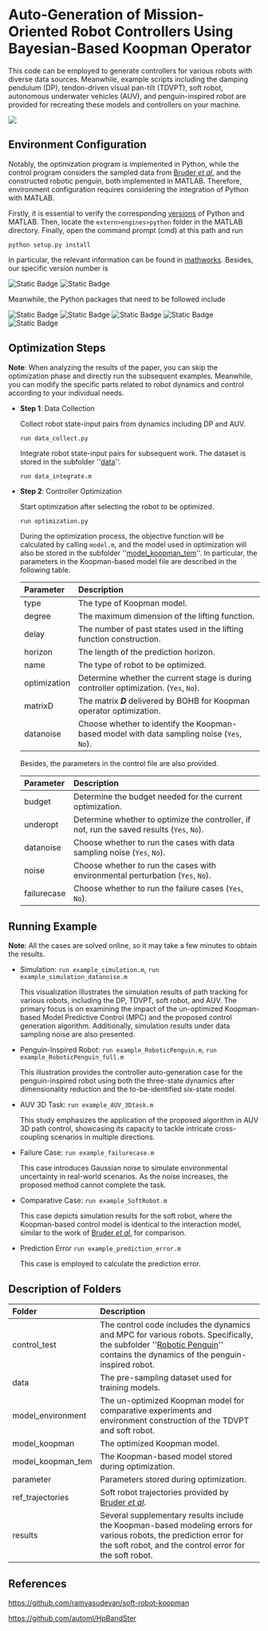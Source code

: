 # Auto-Generation of Mission-Oriented Robot Controllers Using Bayesian-Based Koopman Operator
This code can be employed to generate controllers for various robots with diverse data sources. Meanwhile, example scripts including the damping pendulum (DP), tendon-driven visual pan-tilt (TDVPT), soft robot, autonomous underwater vehicles (AUV), and penguin-inspired robot are provided for recreating these models and controllers on your machine.

![](https://github.com/JPanThiago/mission_oriented_controller_autogeneration_framework/blob/main/fig.alg.jpg)

## Environment Configuration
Notably, the optimization program is implemented in Python, while the control program considers the sampled data from [Bruder *et al*.](https://github.com/ramvasudevan/soft-robot-koopman) and the constructed robotic penguin, both implemented in MATLAB. Therefore, environment configuration requires considering the integration of Python with MATLAB.

Firstly, it is essential to verify the corresponding [versions](https://ww2.mathworks.cn/support/requirements/python-compatibility.html) of Python and MATLAB. Then, locate the `extern>engines>python` folder in the MATLAB directory. Finally, open the command prompt (cmd) at this path and run

```
python setup.py install
```

In particular, the relevant information can be found in [mathworks](https://ww2.mathworks.cn/help/matlab/matlab-engine-for-python.html?lang=en). Besides, our specific version number is 

![Static Badge](https://img.shields.io/badge/Python-3.8-blue)
![Static Badge](https://img.shields.io/badge/MATLAB-R2021a-blue)

Meanwhile, the Python packages that need to be followed include

![Static Badge](https://img.shields.io/badge/hpbandster-0.7.4-blue)
![Static Badge](https://img.shields.io/badge/gym-0.26.2-blue)
![Static Badge](https://img.shields.io/badge/scipy-1.9.0-blue)
![Static Badge](https://img.shields.io/badge/bayesian--optimization-1.2.0-blue)
![Static Badge](https://img.shields.io/badge/numpy-1.23.1-blue)

## Optimization Steps
**Note**: When analyzing the results of the paper, you can skip the optimization phase and directly run the subsequent examples. Meanwhile, you can modify the specific parts related to robot dynamics and control according to your individual needs.

* **Step 1**: Data Collection

  Collect robot state-input pairs from dynamics including DP and AUV.

  ```
  run data_collect.py
  ```

  Integrate robot state-input pairs for subsequent work. The dataset is stored in the subfolder ''[data](/data/)''.

  ```
  run data_integrate.m
  ```
  
* **Step 2**: Controller Optimization

  Start optimization after selecting the robot to be optimized.

  ```
  run optimization.py
  ```

  During the optimization process, the objective function will be calculated by calling `model.m`, and the model used in optimization will also be stored in the subfolder ''[model_koopman_tem](/model_koopman_tem/)''. In particular, the parameters in the Koopman-based model file are described in the following table.

  <div align="center">
   
  Parameter  | Description
  | :--- | :---
  type  | The type of Koopman model.
  degree  | The maximum dimension of the lifting function.
  delay  | The number of past states used in the lifting function construction.
  horizon  | The length of the prediction horizon.
  name  | The type of robot to be optimized.
  optimization  | Determine whether the current stage is during controller optimization. (`Yes`, `No`).
  matrixD  | The matrix ***D*** delivered by BOHB for Koopman operator optimization.
  datanoise  | Choose whether to identify the Koopman-based model with data sampling noise (`Yes`, `No`).
  
  </div>

  Besides, the parameters in the control file are also provided.
  
  <div align="center">
   
  Parameter  | Description
  | :--- | :---
  budget  | Determine the budget needed for the current optimization.
  underopt  | Determine whether to optimize the controller, if not, run the saved results (`Yes`, `No`).
  datanoise  | Choose whether to run the cases with data sampling noise (`Yes`, `No`).
  noise  | Choose whether to run the cases with environmental perturbation (`Yes`, `No`).
  failurecase  | Choose whether to run the failure cases (`Yes`, `No`).
  
  </div>

## Running Example
**Note**: All the cases are solved online, so it may take a few minutes to obtain the results.
* Simulation: `run example_simulation.m`, `run example_simulation_datanoise.m`

  This visualization illustrates the simulation results of path tracking for various robots, including the DP, TDVPT, soft robot, and AUV. The primary focus is on examining the impact of the un-optimized Koopman-based Model Predictive Control (MPC) and the proposed control generation algorithm. Additionally, simulation results under data sampling noise are also presented.
  
* Penguin-Inspired Robot: `run example_RoboticPenguin.m`, `run example_RoboticPenguin_full.m`

  This illustration provides the controller auto-generation case for the penguin-inspired robot using both the three-state dynamics after dimensionality reduction and the to-be-identified six-state model.

* AUV 3D Task: `run example_AUV_3Dtask.m`

  This study emphasizes the application of the proposed algorithm in AUV 3D path control, showcasing its capacity to tackle intricate cross-coupling scenarios in multiple directions.

* Failure Case: `run example_failurecase.m`

  This case introduces Gaussian noise to simulate environmental uncertainty in real-world scenarios. As the noise increases, the proposed method cannot complete the task.

* Comparative Case: `run example_SoftRobot.m`

  This case depicts simulation results for the soft robot, where the Koopman-based control model is identical to the interaction model, similar to the work of [Bruder *et al*.](https://github.com/ramvasudevan/soft-robot-koopman) for comparison.

* Prediction Error `run example_prediction_error.m`

  This case is employed to calculate the prediction error.

## Description of Folders

<div align="center">
 
Folder  | Description
| :--- | :---
control_test  | The control code includes the dynamics and MPC for various robots. Specifically, the subfolder ''[Robotic Penguin](/control_test/RoboticPenguin/)'' contains the dynamics of the penguin-inspired robot.
data  | The pre-sampling dataset used for training models.
model_environment  | The un-optimized Koopman model for comparative experiments and environment construction of the TDVPT and soft robot.
model_koopman  | The optimized Koopman model.
model_koopman_tem  | The Koopman-based model stored during optimization.
parameter  | Parameters stored during optimization.
ref_trajectories  | Soft robot trajectories provided by [Bruder *et al*](https://github.com/ramvasudevan/soft-robot-koopman).
results  | Several supplementary results include the Koopman-based modeling errors for various robots, the prediction error for the soft robot, and the control error for the soft robot.

</div>

## References
https://github.com/ramvasudevan/soft-robot-koopman

https://github.com/automl/HpBandSter
